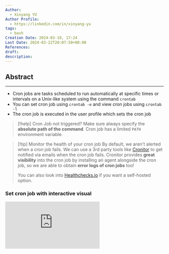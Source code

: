```yaml
---
Author:
  - Xinyang YU
Author Profile:
  - https://linkedin.com/in/xinyang-yu
tags:
  - bash
Creation Date: 2024-03-19, 17:24
Last Date: 2024-03-22T20:07:50+08:00
References: 
draft: 
description: 
---
```

## Abstract
---
- Cron jobs are tasks scheduled to run automatically at specific times or intervals on a Unix-like system using the command `crontab`
- You can set cron job using `crontab -e` and view cron jobs using `crontab -l`
- The cron job is executed in the user profile which sets the cron job

>[!help] Cron Job not triggered?
> Make sure always specify the **absolute path of the command**. Cron job has a limited `PATH` environment variable.

>[!tip] Monitor the health of your cron job
> By default, we aren't alerted when a cron job fails. We can use a 3rd party tools like [Cronitor](https://xy241.cronitorstatus.com/) to get notified via emails when the cron job fails. Cronitor provides **great visibility** into the cron job by installing an agent alongside the cron job, so we are able to obtain **error logs of cron jobs** too!
> 
> You can also look into [Healthchecks.io](https://healthchecks.io/) if you want a self-hosted option.


### Set cron job with interactive visual
<div class="onecompilerCode-wrapper">
<iframe
 class="onecompilerCode"
 frameBorder="0" 
 src="https://crontab.guru/#*_*_*_*_*" 
 ></iframe>
 </div>
